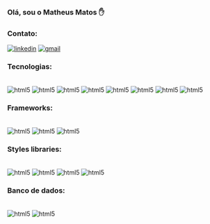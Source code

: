 ### Olá, sou o Matheus Matos ✋

### Contato:
[![linkedin](https://img.shields.io/badge/LinkedIn-0077B5?style=for-the-badge&logo=linkedin&logoColor=white)](https://www.linkedin.com/in/matheus-matos-1a523221b/)
[![gmail](https://img.shields.io/badge/Gmail-D14836?style=for-the-badge&logo=gmail&logoColor=white)](mailto:matheusmatosrodrigues27@gmail.com)

### Tecnologias:
<div style="display: inline_block"><br/>
  <img align="center" alt="html5" src="https://img.shields.io/badge/HTML-239120?style=for-the-badge&logo=html5&logoColor=white" />
  <img align="center" alt="html5" src="https://img.shields.io/badge/CSS-239120?&style=for-the-badge&logo=css3&logoColor=white"/>
  <img align="center" alt="html5" src="https://img.shields.io/badge/JavaScript-F7DF1E?style=for-the-badge&logo=javascript&logoColor=black"/>
  <img align="center" alt="html5" src="https://img.shields.io/badge/Node.js-43853D?style=for-the-badge&logo=node.js&logoColor=white"/>
  <img align="center" alt="html5" src="https://img.shields.io/badge/Python-3776AB?style=for-the-badge&logo=python&logoColor=white"/>
  <img align="center" alt="html5" src="https://img.shields.io/badge/C%23-239120?style=for-the-badge&logo=c-sharp&logoColor=white"/>
  <img align="center" alt="html5" src="https://img.shields.io/badge/Arduino_IDE-00979D?style=for-the-badge&logo=arduino&logoColor=white" />
  <img align="center" alt="html5" src="https://img.shields.io/badge/Wix-000?style=for-the-badge&logo=wix&logoColor=white" />
  
</div>

### Frameworks:
<div style="display: inline_block"><br/>
  <img align="center" alt="html5" src="https://img.shields.io/badge/React-20232A?style=for-the-badge&logo=react&logoColor=61DAFB"/>
  <img align="center" alt="html5" src="https://img.shields.io/badge/React_Native-20232A?style=for-the-badge&logo=react&logoColor=61DAFB" />
  <img align="center" alt="html5" src="	https://img.shields.io/badge/TypeScript-007ACC?style=for-the-badge&logo=typescript&logoColor=white" />
<div>

### Styles libraries:
<div style="display: inline_block"><br/>
  <img align="center" alt="html5" src="https://img.shields.io/badge/styled--components-DB7093?style=for-the-badge&logo=styled-components&logoColor=white" />
  <img align="center" alt="html5" src="https://img.shields.io/badge/Material--UI-0081CB?style=for-the-badge&logo=material-ui&logoColor=white" />
  <img align="center" alt="html5" src="https://img.shields.io/badge/Sass-CC6699?style=for-the-badge&logo=sass&logoColor=white" />
  <img align="center" alt="html5" src="https://img.shields.io/badge/Bootstrap-563D7C?style=for-the-badge&logo=bootstrap&logoColor=white" /> 
</div>
  
### Banco de dados:
<div style="display: inline-block"><br/>
  <img align="center" alt="html5" src="https://img.shields.io/badge/PostgreSQL-316192?style=for-the-badge&logo=postgresql&logoColor=white" />
  <img align="center" alt="html5" src="https://img.shields.io/badge/MongoDB-4EA94B?style=for-the-badge&logo=mongodb&logoColor=white" />  
</div>

